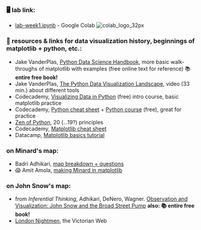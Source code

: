 ### 🖥️ lab link: 
- [lab-week1.ipynb](https://colab.research.google.com/github/mab253/dataviz_fall25/blob/main/week1/lab_week1.ipynb) -  Google Colab ![colab_logo_32px](https://github.com/mab253/dataviz_fall23/assets/17707843/9f26ae0a-cf0f-42c2-a1f5-584bb38a36c7)

### 🤖 resources & links for data visualization history, beginnings of matplotlib + python, etc.: 

- Jake VanderPlas, [Python Data Science Handbook](https://jakevdp.github.io/PythonDataScienceHandbook/04.00-introduction-to-matplotlib.html), more basic walk-throughs of matplotlib with examples (free online text for reference) 📚 **entire free book!**
- Jake VanderPlas, [The Python Data Visualization Landscape](https://www.youtube.com/watch?v=FytuB8nFHPQ), video (33 min.) about different tools
- Codecademy, [Visualizing Data in Python](https://www.codecademy.com/learn/intro-to-data-visualization-with-python) (free) intro course, basic matplotlib practice
- Codecademy, [Python cheat sheet](https://www.codecademy.com/learn/learn-python-3/modules/learn-python3-hello-world/cheatsheet) + [Python course](https://www.codecademy.com/learn/learn-python) (free), great for practice
- [Zen of Python](https://peps.python.org/pep-0020/), 20 (...19?) principles
- Codecademy, [Matplotlib cheat sheet](https://www.codecademy.com/learn/data-visualization/modules/dspath-matplotlib/cheatsheet)
- Datacamp, [Matplotlib basics tutorial](https://www.datacamp.com/tutorial/matplotlib-tutorial-python)

### on Minard's map:
- Badri Adhikari, [map breakdown + questions](https://badriadhikari.github.io/DV/week2/minards/)
- 😱 Amit Amola, [making Minard in matplotlib](https://amitamola.medium.com/minards-chart-using-matplotlib-in-python-fbe8865cad78)

### on John Snow's map:
- from _Inferential Thinking_, Adhikari, DeNero, Wagner. [Observation and Visualization: John Snow and the Broad Street Pump](https://inferentialthinking.com/chapters/02/1/observation-and-visualization-john-snow-and-the-broad-street-pump.html) **also: 📚 entire free book!**
- [London Nightmen](https://victorianweb.org/history/work/19.html), the Victorian Web
